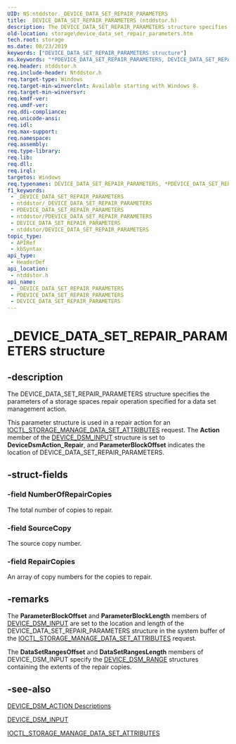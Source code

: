 ```yaml
---
UID: NS:ntddstor._DEVICE_DATA_SET_REPAIR_PARAMETERS
title: _DEVICE_DATA_SET_REPAIR_PARAMETERS (ntddstor.h)
description: The DEVICE_DATA_SET_REPAIR_PARAMETERS structure specifies the parameters of a storage spaces repair operation specified for a data set management action.
old-location: storage\device_data_set_repair_parameters.htm
tech.root: storage
ms.date: 08/23/2019
keywords: ["DEVICE_DATA_SET_REPAIR_PARAMETERS structure"]
ms.keywords: "*PDEVICE_DATA_SET_REPAIR_PARAMETERS, DEVICE_DATA_SET_REPAIR_PARAMETERS, DEVICE_DATA_SET_REPAIR_PARAMETERS structure [Storage Devices], PDEVICE_DATA_SET_REPAIR_PARAMETERS, PDEVICE_DATA_SET_REPAIR_PARAMETERS structure pointer [Storage Devices], _DEVICE_DATA_SET_REPAIR_PARAMETERS, ntddstor/DEVICE_DATA_SET_REPAIR_PARAMETERS, ntddstor/PDEVICE_DATA_SET_REPAIR_PARAMETERS, storage.device_data_set_repair_parameters"
req.header: ntddstor.h
req.include-header: Ntddstor.h
req.target-type: Windows
req.target-min-winverclnt: Available starting with Windows 8.
req.target-min-winversvr: 
req.kmdf-ver: 
req.umdf-ver: 
req.ddi-compliance: 
req.unicode-ansi: 
req.idl: 
req.max-support: 
req.namespace: 
req.assembly: 
req.type-library: 
req.lib: 
req.dll: 
req.irql: 
targetos: Windows
req.typenames: DEVICE_DATA_SET_REPAIR_PARAMETERS, *PDEVICE_DATA_SET_REPAIR_PARAMETERS
f1_keywords:
 - _DEVICE_DATA_SET_REPAIR_PARAMETERS
 - ntddstor/_DEVICE_DATA_SET_REPAIR_PARAMETERS
 - PDEVICE_DATA_SET_REPAIR_PARAMETERS
 - ntddstor/PDEVICE_DATA_SET_REPAIR_PARAMETERS
 - DEVICE_DATA_SET_REPAIR_PARAMETERS
 - ntddstor/DEVICE_DATA_SET_REPAIR_PARAMETERS
topic_type:
 - APIRef
 - kbSyntax
api_type:
 - HeaderDef
api_location:
 - ntddstor.h
api_name:
 - _DEVICE_DATA_SET_REPAIR_PARAMETERS
 - PDEVICE_DATA_SET_REPAIR_PARAMETERS
 - DEVICE_DATA_SET_REPAIR_PARAMETERS
---
```


# _DEVICE_DATA_SET_REPAIR_PARAMETERS structure


## -description

The DEVICE_DATA_SET_REPAIR_PARAMETERS structure specifies the parameters of a storage spaces repair operation specified for a data set management action.

This parameter structure is used in a repair action for an [IOCTL_STORAGE_MANAGE_DATA_SET_ATTRIBUTES](./ni-ntddstor-ioctl_storage_manage_data_set_attributes.md) request.  The **Action** member of the [DEVICE_DSM_INPUT](./ns-ntddstor-_device_manage_data_set_attributes.md) structure is set to **DeviceDsmAction_Repair**, and **ParameterBlockOffset** indicates the location of DEVICE_DATA_SET_REPAIR_PARAMETERS.

## -struct-fields

### -field NumberOfRepairCopies

The total  number of copies to repair.

### -field SourceCopy

The source copy number.

### -field RepairCopies

An array of copy numbers for the copies to repair.

## -remarks

The **ParameterBlockOffset** and **ParameterBlockLength** members of [DEVICE_DSM_INPUT](./ns-ntddstor-_device_manage_data_set_attributes.md) are set to the location and length of the DEVICE_DATA_SET_REPAIR_PARAMETERS structure in the system buffer of the [IOCTL_STORAGE_MANAGE_DATA_SET_ATTRIBUTES](./ni-ntddstor-ioctl_storage_manage_data_set_attributes.md) request.

The **DataSetRangesOffset** and **DataSetRangesLength** members of DEVICE_DSM_INPUT specify the [DEVICE_DSM_RANGE](./ns-ntddstor-_device_data_set_range.md) structures containing the extents of the repair copies.

## -see-also

[DEVICE_DSM_ACTION Descriptions](/windows-hardware/drivers/storage/device-dsm-action-descriptions)

[DEVICE_DSM_INPUT](./ns-ntddstor-_device_manage_data_set_attributes.md)

[IOCTL_STORAGE_MANAGE_DATA_SET_ATTRIBUTES](./ni-ntddstor-ioctl_storage_manage_data_set_attributes.md)

